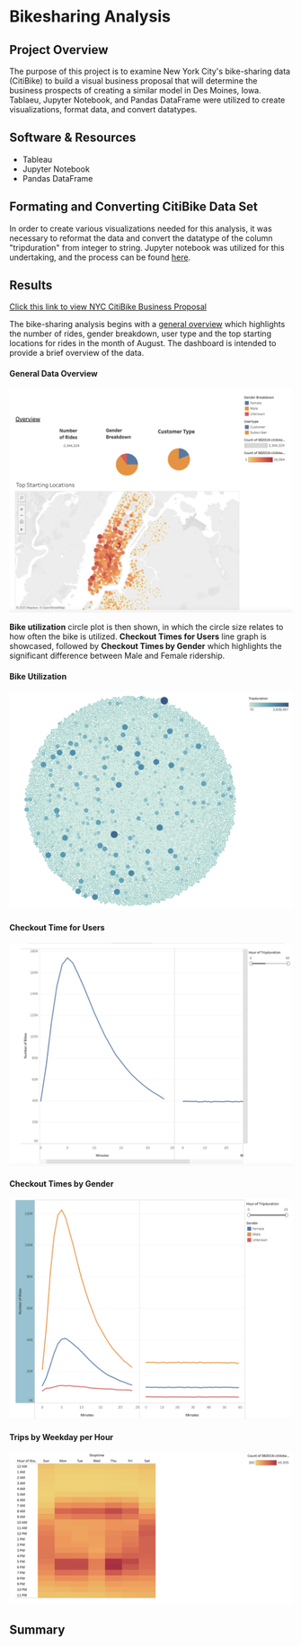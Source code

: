 # Bikesharing Analysis

## Project Overview
The purpose of this project is to examine New York City's bike-sharing data (CitiBike) to build a visual business proposal that will determine the business prospects of creating a similar model in Des Moines, Iowa.  Tablaeu, Jupyter Notebook, and Pandas DataFrame were utilized to create visualizations, format data, and convert datatypes.

## Software & Resources
- Tableau
- Jupyter Notebook
- Pandas DataFrame

## Formating and Converting CitiBike Data Set
In order to create various visualizations needed for this analysis, it was necessary to reformat the data and convert the datatype of the column "tripduration" from integer to string.  Jupyter notebook was utilized for this undertaking, and the process can be found [here](https://github.com/retroxsky06/bikesharing/blob/main/NYC_CitiBike_Challenge.ipynb).



## Results 

[Click this link to view NYC CitiBike Business Proposal](https://public.tableau.com/app/profile/vanessa.aczon/viz/BikesharingAnalysis_16326408649250/CitiBikeAnalysis)

The bike-sharing analysis begins with a [general overview](https://public.tableau.com/app/profile/vanessa.aczon/viz/BikesharingAnalysis_16326408649250/CitiBikeAnalysis?publish=yes) which highlights the number of rides, gender breakdown, user type and the top starting locations for rides in the month of August.  The dashboard is intended to provide a brief overview of the data.

#### General Data Overview
![fig1](https://github.com/retroxsky06/bikesharing/blob/main/Images/Overview.png)

**Bike utilization** circle plot is then shown, in which the circle size relates to how often the bike is utilized. **Checkout Times for Users** line graph is showcased, followed by **Checkout Times by Gender** which highlights the significant difference between Male and Female ridership.

#### Bike Utilization
![fig2](https://github.com/retroxsky06/bikesharing/blob/main/Images/Bike%20Utilization.png)

#### Checkout Time for Users
![fig3](https://github.com/retroxsky06/bikesharing/blob/main/Images/Checkout%20Times.png)

#### Checkout Times by Gender
![fig4](https://github.com/retroxsky06/bikesharing/blob/main/Images/Checkout%20by%20Gender.png)



#### Trips by Weekday per Hour
![fig5](https://github.com/retroxsky06/bikesharing/blob/main/Images/Heatmap.png)




## Summary




